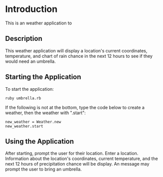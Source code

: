 # Introduction
This is an weather application to 

## Description
This weather application will display a location's current coordinates, temperature, and chart of rain chance in the next 12 hours to see if they would need an umbrella.

## Starting the Application
To start the application:
```
ruby umbrella.rb
```

If the following is not at the bottom, type the code below to create a weather, then the weather with ".start":
```
new_weather = Weather.new
new_weather.start
```

## Using the Application
After starting, prompt the user for their location. Enter a location. Information about the location's coordinates, current temperature, and the next 12 hours of precipitation chance will be display. An message may prompt the user to bring an umbrella.
